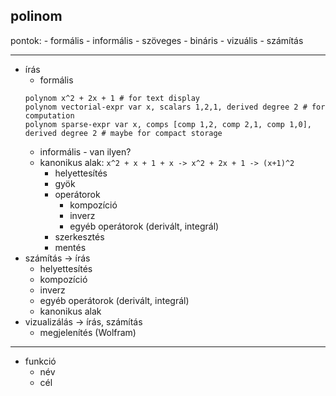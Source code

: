 polinom
----------------------------------

pontok:
	- formális
	- informális
	- szöveges
	- bináris
	- vizuális
	- számítás

----------------------------------

- írás
	- formális
	```
	polynom x^2 + 2x + 1 # for text display
	polynom vectorial-expr var x, scalars 1,2,1, derived degree 2 # for computation
	polynom sparse-expr	var x, comps [comp 1,2, comp 2,1, comp 1,0], derived degree 2 # maybe for compact storage
	```
	- informális - van ilyen?
	- kanonikus alak: `x^2 + x + 1 + x -> x^2 + 2x + 1 -> (x+1)^2`
		- helyettesítés
		- gyök
		- operátorok
			- kompozíció
			- inverz
			- egyéb operátorok (derivált, integrál)
		- szerkesztés
		- mentés
- számítás -> írás
	- helyettesítés
	- kompozíció
	- inverz
	- egyéb operátorok (derivált, integrál)
	- kanonikus alak
- vizualizálás -> írás, számítás
	- megjelenítés (Wolfram)
		
----------------------------------

- funkció
	- név
	- cél